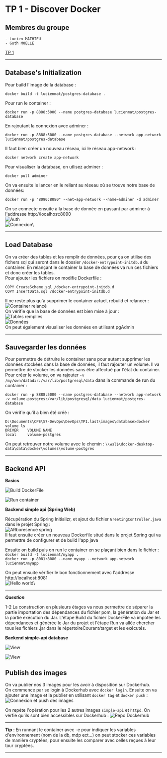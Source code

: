 
    
# TP 1 - Discover Docker

## Membres du groupe
    - Lucien MATHIEU
    - Guth MOELLE

[TP 1](http://school.pages.takima.io/devops-resources/ch1-discover-docker-tp/)

---
## Database's Initialization
Pour build l'image de la database :
```
docker build -t lucienmat/postgres-database .
```

Pour run le container :
```
docker run -p 8888:5000 --name postgres-database lucienmat/postgres-database
```

En rajoutant la connexion avec adminer :
```
docker run -p 8888:5000 --name postgres-database --network app-network lucienmat/postgres-database
```
Il faut bien créer un nouveau réseau, ici le réseau app-network :
```
docker network create app-network
```

Pour visualiser la database, on utlisez adminer :
```
docker pull adminer
```

On va ensuite le lancer en le reliant au réseau où se trouve notre base de données:
```
docker run -p "8090:8080" --net=app-network --name=adminer -d adminer
```
On se connecte ensuite à la base de donnée en passant par adminer à l'addresse http://localhost:8090\
![Auth](./screenshot/authAdminer.PNG)\
![Connexion](./screenshot/connexionAdminer.PNG)\

---
## Load Database
On va créer des tables et les remplir de données, pour ça on utilise des fichers sql qui seront dans le dossier `/docker-entrypoint-initdb.d` du container. En relançant le container la base de données va run ces fichiers et donc créer les tables.\
Pour ajouter les fichiers on modifie Dockerfile :
```
COPY CreateScheme.sql /docker-entrypoint-initdb.d
COPY InsertData.sql /docker-entrypoint-initdb.d
```
Il ne reste plus qu'à supprimer le container actuel, rebuild et relancer :\
![Container relancé](./screenshot/rebuildContainer.PNG)\
On vérifie que la base de données est bien mise à jour :\
![Tables remplies](./screenshot/tables.PNG)\
![Données](./screenshot/donn%C3%A9es.PNG)\
On peut également visualiser les données en utilisant pgAdmin

---
## Sauvegarder les données
Pour permettre de détruire le container sans pour autant supprimer les données stockées dans la base de données, il faut rajouter un volume. Il va permettre de stocker les données sans être affectué par l'état du container.\
Pour créer le volume, on va rajouter `-v /my/own/datadir:/var/lib/postgresql/data` dans la commande de run du container :
```
docker run -p 8888:5000 --name postgres-database --network app-network -v volume-postgres:/var/lib/postgresql/data lucienmat/postgres-database
```
On vérifie qu'il a bien été créé :
```
D:\Documents\CPE\S7-DevOps\DevOps\TP1.last\images\database>docker volume ls
DRIVER    VOLUME NAME
local     volume-postgres
```
On peut retrouver notre volume avec le chemin : `\\wsl$\docker-desktop-data\data\docker\volumes\volume-postgres`

---
## Backend API

**Basics**

![Build DockerFile](./screenshot/build_main.PNG)

![Run container](./screenshot/run_main.PNG)

**Backend simple api (Spring Web)** 

Récupération du Spring Initializr, et ajout du fichier `GreetingController.java` dans le projet Spring : \
![ARboresence spring](./screenshot/Arborescence.PNG)\
Il faut ensuite créer un nouveau Dockerfile situé dans le projet Spring qui va permettre de configurer et de build l'app java 

Ensuite on build puis on run le container en se plaçant bien dans le fichier :\
`docker build -t lucienmat/myapp .`\
`docker run -p 8081:8080 --name myapp --network app-network lucienmat/myapp`

On peut ensuite vérifier le bon fonctionnement avec l'addresse http://localhost:8081 \
![Hello world](./screenshot/helloWorld.PNG)\

---


***Question***

1-2 La construction en plusieurs étages va nous permettre de séparer la partie importation des dépendances du fichier pom, la génération du Jar et la partie exécution du Jar. L'étape Build du fichier DockerFile va impotée les dépendances et générée le Jar du projet et l'étape Run va allée chercher tous les fichiers .jar dans le répertoireCourant/target et les exécutés.


**Backend simple-api database**

![View](./screenshot/run_student-main.PNG)

![View](./screenshot/view_student-main.PNG)


## Publish des images

On va publier nos 3 images pour les avoir à disposition sur Dockerhub.\
On commence par se login à Dockerhub avec `docker login`. Ensuite on va ajouter une image et la publier en utilisant `docker tag` et `docker push` :
![Connexion et push des images](./screenshot/publishImage%2BloginDockerHub.PNG)

On repète l'opération pour les 2 autres images `simple-api` et `httpd`. On vérfie qu'ils sont bien accessibles sur Dockerhub :
![Repo Dockerhub](./screenshot/repoDockerhub.PNG)

---
**Tip** : En runnant le container avec -e pour indiquer les variables d'environnement (nom de la db, mdp ect...) on peut stocker ces variables de manière cryptées, pour ensuite les comparer avec celles reçues à leur tour cryptées.


---
